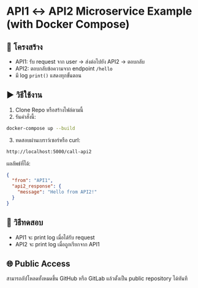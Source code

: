 # API1 ↔ API2 Microservice Example (with Docker Compose)

## 🔧 โครงสร้าง

- API1: รับ request จาก user → ส่งต่อไปยัง API2 → ตอบกลับ
- API2: ตอบกลับข้อความจาก endpoint `/hello`
- มี log `print()` แสดงทุกขั้นตอน

## ▶️ วิธีใช้งาน

1. Clone Repo หรือสร้างไฟล์ตามนี้
2. รันคำสั่งนี้:
```bash
docker-compose up --build
```

3. ทดสอบผ่านเบราว์เซอร์หรือ curl:
```bash
http://localhost:5000/call-api2
```

ผลลัพธ์ที่ได้:
```json
{
  "from": "API1",
  "api2_response": {
    "message": "Hello from API2!"
  }
}
```

## 🧪 วิธีทดสอบ
- API1 จะ print log เมื่อได้รับ request
- API2 จะ print log เมื่อถูกเรียกจาก API1

## 🌐 Public Access
สามารถอัปโหลดทั้งหมดขึ้น GitHub หรือ GitLab แล้วตั้งเป็น public repository ได้ทันที

